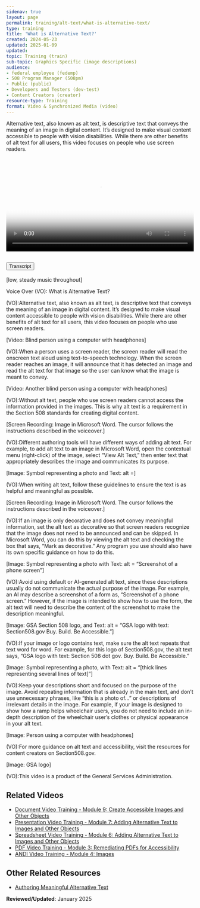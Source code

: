 ```yaml
---
sidenav: true
layout: page
permalink: training/alt-text/what-is-alternative-text/
type: training
title: 'What is Alternative Text?'
created: 2024-05-23
updated: 2025-01-09
updated:
topic: Training (train)
sub-topic: Graphics Specific (image descriptions)
audience:
- federal employee (fedemp)
- 508 Program Manager (508pm)
- Public (public)
- Developers and Testers (dev-test)
- Content Creators (creator)
resource-type: Training
format: Video & Synchronized Media (video)
---
```

Alternative text, also known as alt text, is descriptive text that conveys the meaning of an image in digital content. It’s designed to make visual content accessible to people with vision disabilities. While there are other benefits of alt text for all users, this video focuses on people who use screen readers.

<video controls="controls" poster="https://assets.section508.gov/assets/images/thumbnails/create-what-is-alt-text-poster.jpg" data-vscid="3qesx4ovd" style="width:100%" class="border-base radius-lg border-0px"><source src="https://assets.section508.gov/assets/videos/  create-what-is-alt-text-oc.mp4" type="video/mp4" /></video>

<div class="usa-accordion usa-accordion--bordered">
  <h2 class="usa-accordion__heading">
    <button
      type="button"
      class="usa-accordion__button"
      aria-expanded="false"
      aria-controls="a1"
    >
      Transcript
    </button>
  </h2>
  <div id="a1" class="usa-accordion__content usa-prose">
    <p>[low, steady music throughout]</p>
    <p>Voice Over (VO): What is Alternative Text?</p>
    <p>(VO):Alternative text, also known as alt text, is descriptive text that conveys the meaning of an image in digital content. It’s designed to make visual content accessible to people with vision disabilities. While there are other benefits of alt text for all users, this video focuses on people who use screen readers.</p>
    <p>[Video: Blind person using a computer with headphones]</p>
    <p>(VO):When a person uses a screen reader, the screen reader will read the onscreen text aloud using text-to-speech technology. When the screen reader reaches an image, it will announce that it has detected an image and read the alt text for that image so the user can know what the image is meant to convey.</p>
    <p>[Video: Another blind person using a computer with headphones]</p>
    <p>(VO):Without alt text, people who use screen readers cannot access the information provided in the images. This is why alt text is a requirement in the Section 508 standards for creating digital content.</p>
    <p>[Screen Recording: Image in Microsoft Word. The cursor follows the instructions described in the voiceover.]</p>
    <p>(VO):Different authoring tools will have different ways of adding alt text. For example, to add alt text to an image in Microsoft Word, open the contextual menu (right-click) of the image, select “View Alt Text,” then enter text that appropriately describes the image and communicates its purpose.</p>
    <p>[Image: Symbol representing a photo and Text: alt =]</p>
    <p>(VO):When writing alt text, follow these guidelines to ensure the text is as helpful and meaningful as possible.</p>
    <p>[Screen Recording: Image in Microsoft Word. The cursor follows the instructions described in the voiceover.]</p>
    <p>(VO):If an image is only decorative and does not convey meaningful information, set the alt text as decorative so that screen readers recognize that the image does not need to be announced and can be skipped. In Microsoft Word, you can do this by viewing the alt text and checking the box that says, “Mark as decorative.” Any program you use should also have its own specific guidance on how to do this.</p>
    <p>[Image: Symbol representing a photo with Text: alt = “Screenshot of a phone screen”]</p>
    <p>(VO):Avoid using default or AI-generated alt text, since these descriptions usually do not communicate the actual purpose of the image. For example, an AI may describe a screenshot of a form as, “Screenshot of a phone screen.” However, if the image is intended to show how to use the form, the alt text will need to describe the content of the screenshot to make the description meaningful.</p>
    <p>[Image: GSA Section 508 logo, and Text: alt = “GSA logo with text: Section508.gov Buy. Build. Be Accessible.”]</p>
    <p>(VO):If your image or logo contains text, make sure the alt text repeats that text word for word. For example, for this logo of Section508.gov, the alt text says, “GSA logo with text: Section 508 dot gov. Buy. Build. Be Accessible.”</p>
    <p>[Image: Symbol representing a photo, with Text: alt = “[thick lines representing several lines of text]”]</p>
    <p>(VO):Keep your descriptions short and focused on the purpose of the image. Avoid repeating information that is already in the main text, and don’t use unnecessary phrases, like “this is a photo of…” or descriptions of irrelevant details in the image. For example, if your image is designed to show how a ramp helps wheelchair users, you do not need to include an in-depth description of the wheelchair user’s clothes or physical appearance in your alt text.</p>
    <p>[Image: Person using a computer with headphones]</p>
    <p>(VO):For more guidance on alt text and accessibility, visit the resources for content creators on Section508.gov.</p>
    <p>[Image: GSA logo]</p>
    <p>(VO):This video is a product of the General Services Administration.</p>
  </div>
</div>

## Related Videos
* [Document Video Training - Module 9: Create Accessible Images and Other Objects]({{site.baseurl}}/training/documents/aed-cop-docx09/)
* [Presentation Video Training - Module 7: Adding Alternative Text to Images and Other Objects ]({{site.baseurl}}/training/presentations/aed-cop-pptx07/)
* [Spreadsheet Video Training - Module 6: Adding Alternative Text to Images and Other Objects]({{site.baseurl}}/training/spreadsheets/aed-cop-xlsx06/)
* [PDF Video Training - Module 3: Remediating PDFs for Accessibility]({{site.baseurl}}/training/pdfs/aed-cop-pdf03/)
* [ANDI Video Training - Module 4: Images]({{site.baseurl}}/training/web-software/andi-training-videos/images/)

## Other Related Resources
* [Authoring Meaningful Alternative Text]({{site.baseurl}}/create/alternative-text/)

**Reviewed/Updated**: January 2025